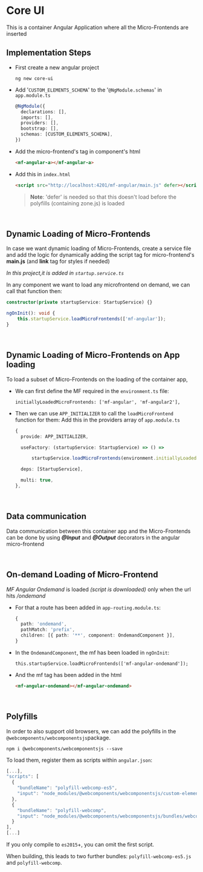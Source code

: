 # Core UI

This is a container Angular Application where all the Micro-Frontends are inserted

## Implementation Steps

- First create a new angular project

  `ng new core-ui`

- Add '`CUSTOM_ELEMENTS_SCHEMA`' to the '`@NgModule.schemas`' in `app.module.ts`

  ```typescript
  @NgModule({
  	declarations: [],
  	imports: [],
  	providers: [],
  	bootstrap: [],
  	schemas: [CUSTOM_ELEMENTS_SCHEMA],
  })
  ```

- Add the micro-frontend's tag in component's html

  ```html
  <mf-angular-a></mf-angular-a>
  ```

- Add this in `index.html`
  ```html
  <script src="http://localhost:4201/mf-angular/main.js" defer></script>
  ```
  > **Note**: 'defer' is needed so that this doesn't load before the polyfills (containing zone.js) is loaded

&nbsp;

## Dynamic Loading of Micro-Frontends

In case we want dynamic loading of Micro-Frontends, create a service file and add the logic for dynamically adding the script tag for micro-frontend's **main.js** (and **link** tag for styles if needed)

_In this project,it is added in `startup.service.ts`_

In any component we want to load any microfrontend on demand, we can call that function then:

```typescript
constructor(private startupService: StartupService) {}

ngOnInit(): void {
	this.startupService.loadMicroFrontends(['mf-angular']);
}
```

&nbsp;

## Dynamic Loading of Micro-Frontends on App loading

To load a subset of Micro-Frontends on the loading of the container app,

- We can first define the MF required in the `environment.ts` file:

  ```
  initiallyLoadedMicroFrontends: ['mf-angular', 'mf-angular2'],
  ```

- Then we can use `APP_INITIALIZER` to call the `loadMicroFrontend`  
   function for them:
  Add this in the providers array of `app.module.ts`

  ```typescript
  {
  	provide: APP_INITIALIZER,

  	useFactory: (startupService: StartupService) => () =>

  		startupService.loadMicroFrontends(environment.initiallyLoadedMicroFrontends),

  	deps: [StartupService],

  	multi: true,
  },
  ```

  &nbsp;

## Data communication

Data communication between this container app and the Micro-Frontends can be done by using **_@Input_** and **_@Output_** decorators in the angular micro-frontend

&nbsp;

## On-demand Loading of Micro-Frontend

_MF Angular Ondemand_ is loaded _(script is downloaded)_ only when the url hits _/ondemand_

- For that a route has been added in `app-routing.module.ts`:

  ```typescript
  {
  	path: 'ondemand',
  	pathMatch: 'prefix',
  	children: [{ path: '**', component: OndemandComponent }],
  }
  ```

- In the `OndemandComponent`, the mf has been loaded in `ngOnInit`:

  ```
  this.startupService.loadMicroFrontends(['mf-angular-ondemand']);
  ```

- And the mf tag has been added in the html

  ```html
  <mf-angular-ondemand></mf-angular-ondemand>
  ```

&nbsp;

## Polyfills

In order to also support old browsers, we can add the polyfills in the `@webcomponents/webcomponentsjs`package.

```
npm i @webcomponents/webcomponentsjs --save
```

To load them, register them as scripts within `angular.json`:

```typescript
[...],
"scripts": [
  {
    "bundleName": "polyfill-webcomp-es5",
    "input": "node_modules/@webcomponents/webcomponentsjs/custom-elements-es5-adapter.js"
  },
  {
    "bundleName": "polyfill-webcomp",
    "input": "node_modules/@webcomponents/webcomponentsjs/bundles/webcomponents-sd-ce-pf.js"
  }
],
[...]
```

If you only compile to `es2015`+, you can omit the first script.

When building, this leads to two further bundles: `polyfill-webcomp-es5.js` and `polyfill-webcomp`.
